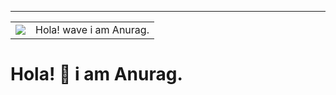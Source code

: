 ***
<table style="width:100%;border:0px;">
<tr>
<td>
<img src="https://itisianurag.github.io/assets/img/hello-cat.gif">
</td>
<td>
Hola! wave i am Anurag.
</td>
</tr>
</table>


# Hola! 👋 i am  Anurag. 
<br>
<!--
**itisianurag/itisianurag** is a ✨ _special_ ✨ repository because its `README.md` (this file) appears on your GitHub profile.

Here are some ideas to get you started:

- 🔭 I’m currently working on ...
- 🌱 I’m currently learning ...
- 👯 I’m looking to collaborate on ...
- 🤔 I’m looking for help with ...
- 💬 Ask me about ...
- 📫 How to reach me: ...
- 😄 Pronouns: ...
- ⚡ Fun fact: ...
-->
